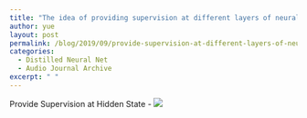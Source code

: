 ```yaml
---
title: "The idea of providing supervision at different layers of neural net"
author: yue
layout: post
permalink: /blog/2019/09/provide-supervision-at-different-layers-of-neural-net/
categories:
  - Distilled Neural Net
  - Audio Journal Archive
excerpt: " "
---
```


Provide Supervision at Hidden State - <img src="https://latex.codecogs.com/gif.latex?\rightarrow" /> 
